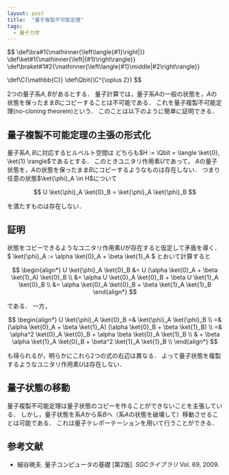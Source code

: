 ```yaml
---
layout: post
title:  "量子複製不可能定理"
tags:
  - 量子力学
---
```

$$
\def\bra#1{\mathinner{\left\langle{#1}\right|}}
\def\ket#1{\mathinner{\left|{#1}\right\rangle}}
\def\braket#1#2{\mathinner{\left\langle{#1}\middle|#2\right\rangle}}

\def\C{\mathbb{C}}
\def\Qbit{\C^{\oplus 2}}
$$

2つの量子系$A, B$があるとする．
量子計算では，量子系$A$の一般の状態を，$A$の状態を保ったまま$B$にコピーすることは不可能である．
これを量子複製不可能定理(no-cloning theorem)という．
このことは以下のように簡単に証明できる．

## 量子複製不可能定理の主張の形式化
量子系$A, B$に対応するヒルベルト空間は
どちらも$H := \Qbit = \langle \ket{0}, \ket{1} \rangle$であるとする．
このときユニタリ作用素$U$であって，
$A$の量子状態を，$A$の状態を保ったまま$B$にコピーするようなものは存在しない．
つまり任意の状態$\ket{\phi}_A \in H$について

$$
U \ket{\phi}_A \ket{0}_B = \ket{\phi}_A \ket{\phi}_B
$$

を満たすものは存在しない．

## 証明
状態をコピーできるようなユニタリ作用素$U$が存在すると仮定して矛盾を導く．
$ \ket{\phi}_A := \alpha \ket{0}_A + \beta \ket{1}_A $
とおいて計算すると

$$
\begin{align*}
  U \ket{\phi}_A \ket{0}_B
  &= U (\alpha \ket{0}_A + \beta \ket{1}_A) \ket{0}_B \\
  &= \alpha U \ket{0}_A \ket{0}_B + \beta U \ket{1}_A \ket{0}_B \\
  &= \alpha \ket{0}_A \ket{0}_B + \beta \ket{1}_A \ket{1}_B
\end{align*}
$$

である．
一方，

$$
\begin{align*}
  U \ket{\phi}_A \ket{0}_B
  =& \ket{\phi}_A \ket{\phi}_B \\
  =& (\alpha \ket{0}_A + \beta \ket{1}_A) (\alpha \ket{0}_B + \beta \ket{1}_B) \\
  =& \alpha^2 \ket{0}_A \ket{0}_B + \alpha \beta \ket{0}_A \ket{1}_B \\
  &  + \beta \alpha \ket{1}_A \ket{0}_B + \beta^2 \ket{1}_A \ket{1}_B \\
\end{align*}
$$

も得られるが，明らかにこれら2つの式の右辺は異なる．
よって量子状態を複製するようなユニタリ作用素$U$は存在しない．

## 量子状態の移動
量子複製不可能定理は量子状態のコピーを作ることができないことを主張している．
しかし，量子状態を系$A$から系$B$へ（系$A$の状態を破壊して）移動させることは可能である．
これは量子テレポーテーションを用いて行うことができる．

## 参考文献
- 細谷暁夫. 量子コンピュータの基礎 [第2版]. *SGCライブラリ* Vol. 69, 2009.

